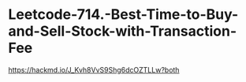 # Leetcode-714.-Best-Time-to-Buy-and-Sell-Stock-with-Transaction-Fee
https://hackmd.io/J_Kvh8VvS9Shg6dcOZTLLw?both
